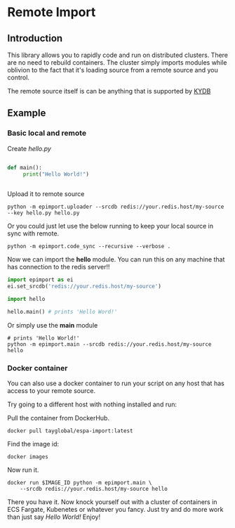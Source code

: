 # Remote Import


## Introduction

This library allows you to rapidly code and run on distributed clusters.
There are no need to rebuild containers.
The cluster simply imports modules while oblivion to the fact that it's
loading source from a remote source and you control.

The remote source itself is can be anything that is supported by
[KYDB](https://kydb.readthedocs.io/en/latest/)


## Example

### Basic local and remote

Create *hello.py*

```python

def main():
     print("Hello World!")
         
```

Upload it to remote source

```
python -m epimport.uploader --srcdb redis://your.redis.host/my-source --key hello.py hello.py 
```

Or you could just let use the below running to keep your local source in sync with remote.

```
python -m epimport.code_sync --recursive --verbose .
```
    
Now we can import the **hello** module.
You can run this on any machine that has connection to the redis server!!

```python
import epimport as ei
ei.set_srcdb('redis://your.redis.host/my-source')

import hello

hello.main() # prints 'Hello Word!'
```

Or simply use the **main** module

```
# prints 'Hello World!'
python -m epimport.main --srcdb redis://your.redis.host/my-source hello
```

### Docker container

You can also use a docker container to run your script on any host that has access to your remote source.

Try going to a different host with nothing installed and run:

Pull the container from DockerHub.

```
docker pull tayglobal/espa-import:latest
```

Find the image id:

```
docker images
```

Now run it.

```
docker run $IMAGE_ID python -m epimport.main \
    --srcdb redis://your.redis.host/my-source hello
```

There you have it. Now knock yourself out with a cluster of containers in ECS Fargate, Kubenetes or whatever you fancy.
Just try and do more work than just say *Hello World!* Enjoy!